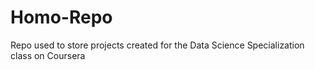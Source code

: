 # Homo-Repo
Repo used to store projects created for the Data Science Specialization class on Coursera  
